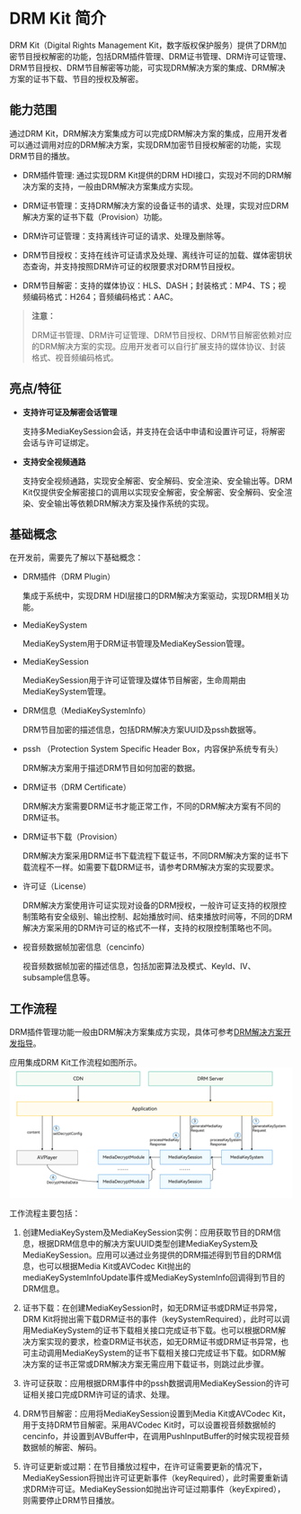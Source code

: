 # DRM Kit 简介

DRM Kit（Digital Rights Management Kit，数字版权保护服务）提供了DRM加密节目授权解密的功能，包括DRM插件管理、DRM证书管理、DRM许可证管理、DRM节目授权、DRM节目解密等功能，可实现DRM解决方案的集成、DRM解决方案的证书下载、节目的授权及解密。

## 能力范围

通过DRM Kit，DRM解决方案集成方可以完成DRM解决方案的集成，应用开发者可以通过调用对应的DRM解决方案，实现DRM加密节目授权解密的功能，实现DRM节目的播放。

- DRM插件管理: 通过实现DRM Kit提供的DRM HDI接口，实现对不同的DRM解决方案的支持，一般由DRM解决方案集成方实现。

- DRM证书管理：支持DRM解决方案的设备证书的请求、处理，实现对应DRM解决方案的证书下载（Provision）功能。

- DRM许可证管理：支持离线许可证的请求、处理及删除等。

- DRM节目授权：支持在线许可证请求及处理、离线许可证的加载、媒体密钥状态查询，并支持按照DRM许可证的权限要求对DRM节目授权。

- DRM节目解密：支持的媒体协议：HLS、DASH；封装格式：MP4、TS；视频编码格式：H264<!--RP2--><!--RP2End-->；音频编码格式：AAC。

> **注意：**
>
> DRM证书管理、DRM许可证管理、DRM节目授权、DRM节目解密依赖对应的DRM解决方案的实现。应用开发者可以自行扩展支持的媒体协议、封装格式、视音频编码格式。


## 亮点/特征

- **支持许可证及解密会话管理**

  支持多MediaKeySession会话，并支持在会话中申请和设置许可证，将解密会话与许可证绑定。

- **支持安全视频通路**

  支持安全视频通路，实现安全解密、安全解码、安全渲染、安全输出等。DRM Kit仅提供安全解密接口的调用以实现安全解密，安全解密、安全解码、安全渲染、安全输出等依赖DRM解决方案及操作系统的实现。

## 基础概念

在开发前，需要先了解以下基础概念：

- DRM插件（DRM Plugin）

  集成于系统中，实现DRM HDI层接口的DRM解决方案驱动，实现DRM相关功能。
  
<!--RP1--><!--RP1End-->

- MediaKeySystem

  MediaKeySystem用于DRM证书管理及MediaKeySession管理。

- MediaKeySession

  MediaKeySession用于许可证管理及媒体节目解密，生命周期由MediaKeySystem管理。

- DRM信息（MediaKeySystemInfo）
  
  DRM节目加密的描述信息，包括DRM解决方案UUID及pssh数据等。

- pssh （Protection System Specific Header Box，内容保护系统专有头）

  DRM解决方案用于描述DRM节目如何加密的数据。

- DRM证书（DRM Certificate）

  DRM解决方案需要DRM证书才能正常工作，不同的DRM解决方案有不同的DRM证书。

- DRM证书下载（Provision）
  
  DRM解决方案采用DRM证书下载流程下载证书，不同DRM解决方案的证书下载流程不一样。如需要下载DRM证书，请参考DRM解决方案的实现要求。

- 许可证（License）
  
  DRM解决方案使用许可证实现对设备的DRM授权，一般许可证支持的权限控制策略有安全级别、输出控制、起始播放时间、结束播放时间等，不同的DRM解决方案采用的DRM许可证的格式不一样，支持的权限控制策略也不同。

- 视音频数据帧加密信息（cencinfo）
  
  视音频数据帧加密的描述信息，包括加密算法及模式、KeyId、IV、subsample信息等。

## 工作流程

DRM插件管理功能一般由DRM解决方案集成方实现<!--Del-->，具体可参考[DRM解决方案开发指导](drm-solution-dev-guide.md)<!--DelEnd-->。

应用集成DRM Kit工作流程如图所示。
![Drm Development Model](figures/drm-development-model.png)

工作流程主要包括：

1. 创建MediaKeySystem及MediaKeySession实例：应用获取节目的DRM信息，根据DRM信息中的解决方案UUID类型创建MediaKeySystem及MediaKeySession。应用可以通过业务提供的DRM描述得到节目的DRM信息，也可以根据Media Kit或AVCodec Kit抛出的mediaKeySystemInfoUpdate事件或MediaKeySystemInfo回调得到节目的DRM信息。

2. 证书下载：在创建MediaKeySession时，如无DRM证书或DRM证书异常，DRM Kit将抛出需下载DRM证书的事件（keySystemRequired），此时可以调用MediaKeySystem的证书下载相关接口完成证书下载。也可以根据DRM解决方案实现的要求，检查DRM证书状态，如无DRM证书或DRM证书异常，也可主动调用MediaKeySystem的证书下载相关接口完成证书下载。如DRM解决方案的证书正常或DRM解决方案无需应用下载证书，则跳过此步骤。

3. 许可证获取：应用根据DRM事件中的pssh数据调用MediaKeySession的许可证相关接口完成DRM许可证的请求、处理。

4. DRM节目解密：应用将MediaKeySession设置到Media Kit或AVCodec Kit，用于支持DRM节目解密。采用AVCodec Kit时，可以设置视音频数据帧的cencinfo，并设置到AVBuffer中，在调用PushInputBuffer的时候实现视音频数据帧的解密、解码。

5. 许可证更新或过期：在节目播放过程中，在许可证需要更新的情况下，MediaKeySession将抛出许可证更新事件（keyRequired），此时需要重新请求DRM许可证。MediaKeySession如抛出许可证过期事件（keyExpired），则需要停止DRM节目播放。
